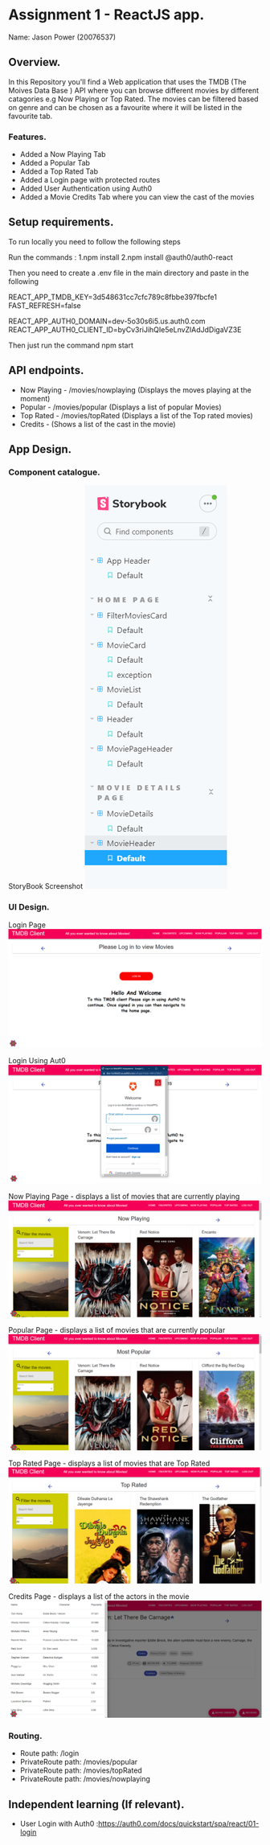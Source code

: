 # Assignment 1 - ReactJS app.
Name: Jason Power (20076537)

## Overview.
In this Repository you'll find a Web application that uses the TMDB (The Moives Data Base ) API where you can browse different movies by different catagories e.g Now Playing or Top Rated. The movies can be filtered based on genre and can be chosen as a favourite where it will be listed in the favourite tab. 

### Features.
+ Added a Now Playing Tab
+ Added a Popular Tab
+ Added a Top Rated Tab
+ Added a Login page with protected routes
+ Added User Authentication using Auth0
+ Added a Movie Credits Tab where you can view the cast of the movies

## Setup requirements.
To run locally you need to follow the following steps

Run the commands :
1.npm install
2.npm install @auth0/auth0-react

Then you need to create a .env file in the main directory and paste in the following

REACT_APP_TMDB_KEY=3d548631cc7cfc789c8fbbe397fbcfe1
FAST_REFRESH=false

REACT_APP_AUTH0_DOMAIN=dev-5o30s6i5.us.auth0.com
REACT_APP_AUTH0_CLIENT_ID=byCv3riJihQIe5eLnvZlAdJdDigaVZ3E

Then just run the command npm start


## API endpoints.
+ Now Playing - /movies/nowplaying (Displays the moves playing at the moment)
+ Popular - /movies/popular (Displays a list of popular Movies)
+ Top Rated - /movies/topRated (Displays a list of the Top rated movies)
+ Credits - (Shows a list of the cast in the movie)


## App Design.

### Component catalogue.
StoryBook Screenshot
![](./images/storybook.png)

### UI Design.
Login Page 
![](./images/login.png)

Login Using Aut0
![ ](./images/loginAuth0.png)

Now Playing Page - displays a list of movies that are currently playing
![ ](./images/nowplaying.png)

Popular Page - displays a list of movies that are currently popular
![ ](./images/popular.png)

Top Rated Page - displays a list of movies that are Top Rated
![ ](./images/toprated.png)

Credits Page - displays a list of the actors in the movie
![ ](./images/credits.png)

### Routing.
+ Route path: /login
+ PrivateRoute path: /movies/popular
+ PrivateRoute path: /movies/topRated 
+ PrivateRoute path: /movies/nowplaying


## Independent learning (If relevant).
+ User Login with Auth0 :https://auth0.com/docs/quickstart/spa/react/01-login 